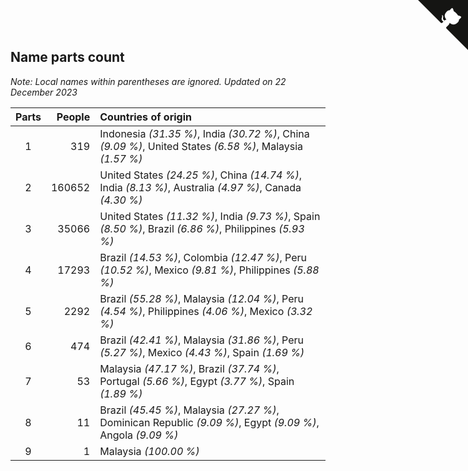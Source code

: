 ## Name parts count

*Note: Local names within parentheses are ignored.*
*Updated on 22 December 2023*

| Parts | People | Countries of origin |
| :--: | ---: | :--- |
| 1 | 319 | Indonesia *(31.35 %)*, India *(30.72 %)*, China *(9.09 %)*, United States *(6.58 %)*, Malaysia *(1.57 %)* |
| 2 | 160652 | United States *(24.25 %)*, China *(14.74 %)*, India *(8.13 %)*, Australia *(4.97 %)*, Canada *(4.30 %)* |
| 3 | 35066 | United States *(11.32 %)*, India *(9.73 %)*, Spain *(8.50 %)*, Brazil *(6.86 %)*, Philippines *(5.93 %)* |
| 4 | 17293 | Brazil *(14.53 %)*, Colombia *(12.47 %)*, Peru *(10.52 %)*, Mexico *(9.81 %)*, Philippines *(5.88 %)* |
| 5 | 2292 | Brazil *(55.28 %)*, Malaysia *(12.04 %)*, Peru *(4.54 %)*, Philippines *(4.06 %)*, Mexico *(3.32 %)* |
| 6 | 474 | Brazil *(42.41 %)*, Malaysia *(31.86 %)*, Peru *(5.27 %)*, Mexico *(4.43 %)*, Spain *(1.69 %)* |
| 7 | 53 | Malaysia *(47.17 %)*, Brazil *(37.74 %)*, Portugal *(5.66 %)*, Egypt *(3.77 %)*, Spain *(1.89 %)* |
| 8 | 11 | Brazil *(45.45 %)*, Malaysia *(27.27 %)*, Dominican Republic *(9.09 %)*, Egypt *(9.09 %)*, Angola *(9.09 %)* |
| 9 | 1 | Malaysia *(100.00 %)* |


<a href="https://github.com/jonatanklosko/wca_statistics" class="github-corner" aria-label="View source on Github"><svg width="80" height="80" viewBox="0 0 250 250" style="fill:#151513; color:#fff; position: absolute; top: 0; border: 0; right: 0;" aria-hidden="true"><path d="M0,0 L115,115 L130,115 L142,142 L250,250 L250,0 Z"></path><path d="M128.3,109.0 C113.8,99.7 119.0,89.6 119.0,89.6 C122.0,82.7 120.5,78.6 120.5,78.6 C119.2,72.0 123.4,76.3 123.4,76.3 C127.3,80.9 125.5,87.3 125.5,87.3 C122.9,97.6 130.6,101.9 134.4,103.2" fill="currentColor" style="transform-origin: 130px 106px;" class="octo-arm"></path><path d="M115.0,115.0 C114.9,115.1 118.7,116.5 119.8,115.4 L133.7,101.6 C136.9,99.2 139.9,98.4 142.2,98.6 C133.8,88.0 127.5,74.4 143.8,58.0 C148.5,53.4 154.0,51.2 159.7,51.0 C160.3,49.4 163.2,43.6 171.4,40.1 C171.4,40.1 176.1,42.5 178.8,56.2 C183.1,58.6 187.2,61.8 190.9,65.4 C194.5,69.0 197.7,73.2 200.1,77.6 C213.8,80.2 216.3,84.9 216.3,84.9 C212.7,93.1 206.9,96.0 205.4,96.6 C205.1,102.4 203.0,107.8 198.3,112.5 C181.9,128.9 168.3,122.5 157.7,114.1 C157.9,116.9 156.7,120.9 152.7,124.9 L141.0,136.5 C139.8,137.7 141.6,141.9 141.8,141.8 Z" fill="currentColor" class="octo-body"></path></svg></a><style>.github-corner:hover .octo-arm{animation:octocat-wave 560ms ease-in-out}@keyframes octocat-wave{0%,100%{transform:rotate(0)}20%,60%{transform:rotate(-25deg)}40%,80%{transform:rotate(10deg)}}@media (max-width:500px){.github-corner:hover .octo-arm{animation:none}.github-corner .octo-arm{animation:octocat-wave 560ms ease-in-out}}</style>
